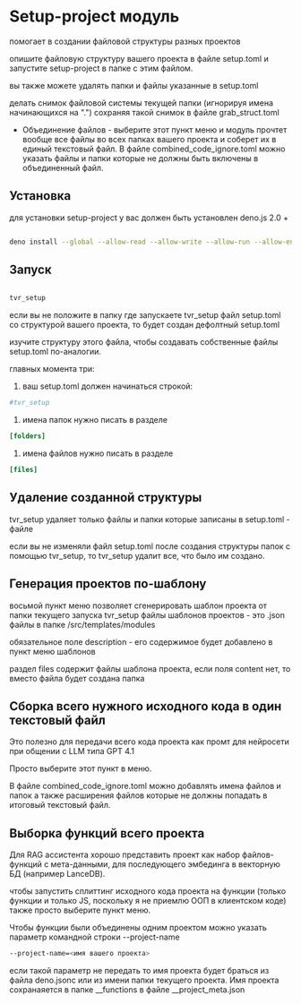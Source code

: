 # Setup-project модуль

помогает в создании файловой структуры разных проектов

опишите файловую структуру вашего проекта в файле setup.toml 
и запустите setup-project в папке с этим файлом.

вы также можете удалять папки и файлы указанные в setup.toml

делать снимок файловой системы текущей папки (игнорируя имена начинающихся на ".")
сохраняя такой снимок в файле grab_struct.toml

- Объединение файлов - выберите этот пункт меню и модуль прочтет вообще все файлы во всех папках вашего проекта и соберет их в единый текстовый файл. В файле combined_code_ignore.toml можно указать файлы и папки которые не должны быть включены в объединенный файл.

## Установка

для установки setup-project у вас должен быть установлен deno.js 2.0 +

```bash

deno install --global --allow-read --allow-write --allow-run --allow-env -r -f -n tvr_setup jsr:@tvortsa/setup-project

```

## Запуск

```bash

tvr_setup

```

если вы не положите в папку где запускаете tvr_setup файл setup.toml
со структурой вашего проекта, то будет создан дефолтный setup.toml

изучите структуру этого файла, чтобы создавать собственные файлы setup.toml
по-аналогии.

главных момента три:

1. ваш setup.toml должен начинаться строкой:

```toml
#tvr_setup
```

1. имена папок нужно писать в разделе

```toml
[folders]
```

1. имена файлов нужно писать в разделе

```toml
[files]
```

## Удаление созданной структуры

tvr_setup удаляет только файлы и папки которые записаны в setup.toml - файле

если вы не изменяли файл setup.toml после создания структуры папок с помощью tvr_setup,
то tvr_setup удалит все, что было им создано.

## Генерация проектов по-шаблону

восьмой пункт меню позволяет сгенерировать шаблон проекта от папки текущего запуска tvr_setup
файлы шаблонов проектов - это .json файлы в папке /src/templates/modules

обязательное поле description - его содержимое будет добавлено в пункт меню шаблонов

раздел files содержит файлы шаблона проекта, если поля content нет, то вместо файла будет создана папка

## Сборка всего нужного исходного кода в один текстовый файл 

Это полезно для передачи всего кода проекта как промт для нейросети при общении с LLM типа GPT 4.1

Просто выберите этот пункт в меню.

В файле combined_code_ignore.toml можно добавлять имена файлов и папок а также расширения файлов которые не должны попадать в итоговый текстовый файл.

## Выборка функций всего проекта

Для RAG ассистента хорошо представить проект как набор файлов-функций с мета-данными, для последующего эмбединга в векторную БД (например LanceDB).

чтобы запустить сплиттинг исходного кода проекта на функции (только функции и только JS, поскольку я не приемлю ООП в клиентском коде) также просто выберите пункт меню.

Чтобы функции были объединены одним проектом можно указать параметр командной строки --project-name

```bash
--project-name=<имя вашего проекта>
```

если такой параметр не передать то имя проекта будет браться из файла deno.jsonc или из имени папки текущего проекта. Имя проекта сохранаяется в папке __functions в файле __project_meta.json